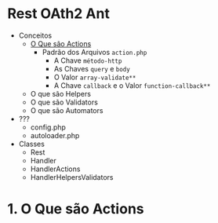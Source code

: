 # Rest OAth2 Ant

- Conceitos
    - [O Que são Actions](#1)
        - Padrão dos Arquivos `action.php`
            - A Chave `método-http`
            - As Chaves `query` e `body`
            - O Valor `array-validate**`
            - A Chave `callback` e o Valor `function-callback**`
    - O que são Helpers 
    - O que são Validators
    - O que são Automators
- ???
    - config.php
    - autoloader.php
- Classes
    - Rest
    - Handler
    - HandlerActions
    - HandlerHelpersValidators

# 1. O Que são Actions